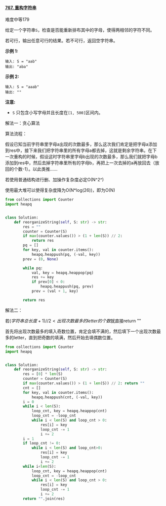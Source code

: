 #### [767. 重构字符串](https://leetcode-cn.com/problems/reorganize-string/)

难度中等179

给定一个字符串`S`，检查是否能重新排布其中的字母，使得两相邻的字符不同。

若可行，输出任意可行的结果。若不可行，返回空字符串。

**示例 1:**

```
输入: S = "aab"
输出: "aba"
```

**示例 2:**

```
输入: S = "aaab"
输出: ""
```

**注意:**

-   `S` 只包含小写字母并且长度在`[1, 500]`区间内。



解法一：贪心算法

算法流程：

假设已知当前字符串里字母a出现的次数最多，那么这次我们肯定是把字母a添加到res中，接下来我们把字符串里的所有字母a都去掉，这就是剩余字符串。在下一次重构的时候，假设这时字符串里字母b出现的次数最多，那么我们就把字母b添加到res中，然后去掉字符串里所有的字母b，再把上一次去掉的a再放回去（放回的个数-1）。以此类推……

若使用普通结构进行删、加操作复杂度必定O(N^2^)

使用最大堆可以使得复杂度降为O(N*log(26))，即为O(N)



```python
from collections import Counter
import heapq


class Solution:
    def reorganizeString(self, S: str) -> str:
        res = ""
        counter = Counter(S)
        if max(counter.values()) > (1 + len(S)) // 2:
            return res
        pq = []
        for key, val in counter.items():
            heapq.heappush(pq, (-val, key))
        prev = (0, None)

        while pq:
            val, key = heapq.heappop(pq)
            res += key
            if prev[0] < 0:
                heapq.heappush(pq, prev)
            prev = (val + 1, key)

        return res

```

解法二：

若$(字符串总长度+1)//2 < 出现次数最多的letter的个数$就直接return ""

首先将出现次数最多的填入奇数位置，肯定会填不满的，然后填下一个出现次数最多的letter，直到把奇数的填满，然后开始去填偶数位置。

```python
from collections import Counter
import heapq


class Solution:
    def reorganizeString(self, S: str) -> str:
        res = [0] * len(S)
        counter = Counter(S)
        if max(counter.values()) > (1 + len(S)) // 2: return ""
        cnt = []
        for key, val in counter.items():
            heapq.heappush(cnt, (-val, key))
        i = 0
        while i < len(S):
            loop_cnt, key = heapq.heappop(cnt)
            loop_cnt = -loop_cnt
            while i < len(S) and loop_cnt > 0:
                res[i] = key
                loop_cnt -= 1
                i += 2
        i = 1
        if loop_cnt != 0:
            while i < len(S) and loop_cnt>0:
                res[i] = key
                loop_cnt -= 1
                i += 2
        while i<len(S):
            loop_cnt, key = heapq.heappop(cnt)
            loop_cnt = -loop_cnt
            while i < len(S) and loop_cnt > 0:
                res[i] = key
                loop_cnt -= 1
                i += 2
        return "".join(res)

```

